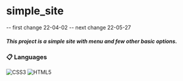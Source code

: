 # simple_site

-- first change 22-04-02
-- next change 22-05-27

##### _This project is a simple site with menu and few other basic options._

### 📋 Languages
![CSS3](https://img.shields.io/badge/css3-%231572B6.svg?style=for-the-badge&logo=css3&logoColor=white)
![HTML5](https://img.shields.io/badge/html5-%23E34F26.svg?style=for-the-badge&logo=html5&logoColor=white)
